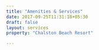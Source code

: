 ```yaml
---
title: "Amenities & Services"
date: 2017-09-25T11:31:18+05:30
draft: false
layout: services
property: "Chalston Beach Resort"

---
```


